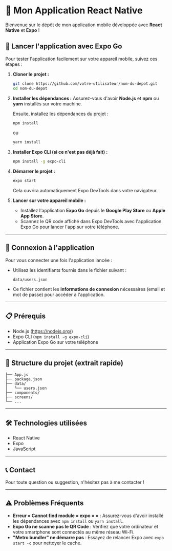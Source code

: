 # 📱 Mon Application React Native

Bienvenue sur le dépôt de mon application mobile développée avec **React Native** et **Expo** !

## 🚀 Lancer l'application avec Expo Go

Pour tester l'application facilement sur votre appareil mobile, suivez ces étapes :

1. **Cloner le projet :**
   ```bash
   git clone https://github.com/votre-utilisateur/nom-du-depot.git
   cd nom-du-depot
   ```

2. **Installer les dépendances :**
   Assurez-vous d'avoir **Node.js** et **npm** ou **yarn** installés sur votre machine.

   Ensuite, installez les dépendances du projet :
   ```bash
   npm install
   ```
   ou
   ```bash
   yarn install
   ```

3. **Installer Expo CLI (si ce n'est pas déjà fait) :**
   ```bash
   npm install -g expo-cli
   ```

4. **Démarrer le projet :**
   ```bash
   expo start
   ```
   Cela ouvrira automatiquement Expo DevTools dans votre navigateur.

5. **Lancer sur votre appareil mobile :**
   - Installez l'application **Expo Go** depuis le **Google Play Store** ou **Apple App Store**.
   - Scannez le QR code affiché dans Expo DevTools avec l'application Expo Go pour lancer l'app sur votre téléphone.

---

## 🔐 Connexion à l'application

Pour vous connecter une fois l'application lancée :

- Utilisez les identifiants fournis dans le fichier suivant :
  ```
  data/users.json
  ```
- Ce fichier contient les **informations de connexion** nécessaires (email et mot de passe) pour accéder à l'application.

---

## 📋 Prérequis

- Node.js (https://nodejs.org/)
- Expo CLI (`npm install -g expo-cli`)
- Application Expo Go sur votre téléphone

---

## 📂 Structure du projet (extrait rapide)

```
├── App.js
├── package.json
├── data/
│   └── users.json
├── components/
├── screens/
└── ...
```

---

## 🛠 Technologies utilisées

- React Native
- Expo
- JavaScript

---

## 📞 Contact

Pour toute question ou suggestion, n'hésitez pas à me contacter !

---

## ⚠️ Problèmes Fréquents

- **Erreur « Cannot find module « expo » »** : Assurez-vous d'avoir installé les dépendances avec `npm install` ou `yarn install`.
- **Expo Go ne scanne pas le QR Code** : Vérifiez que votre ordinateur et votre smartphone sont connectés au même réseau Wi-Fi.
- **"Metro bundler" ne démarre pas** : Essayez de relancer Expo avec `expo start -c` pour nettoyer le cache.
